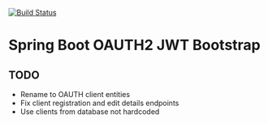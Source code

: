 [![Build Status](https://travis-ci.org/modestukasai/spring-boot-jwt.svg?branch=master)](https://travis-ci.org/modestukasai/spring-boot-jwt)

# Spring Boot OAUTH2 JWT Bootstrap

## TODO
* Rename to OAUTH client entities
* Fix client registration and edit details endpoints
* Use clients from database not hardcoded